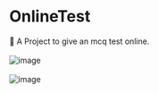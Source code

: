 # OnlineTest
:book: A Project to give an mcq test online. <br> <br>
![image](https://user-images.githubusercontent.com/26721853/31343899-b7f708ce-ad2e-11e7-8264-ac19ae7ab53f.png) <br> <br>
![image](https://user-images.githubusercontent.com/26721853/31343998-0017ed1c-ad2f-11e7-8943-be18d9bdb0f5.png)

